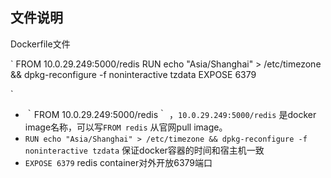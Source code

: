 
## 文件说明
Dockerfile文件

`
FROM 10.0.29.249:5000/redis
RUN echo "Asia/Shanghai" > /etc/timezone && dpkg-reconfigure -f noninteractive tzdata
EXPOSE 6379

`
- ｀FROM 10.0.29.249:5000/redis｀ ，`10.0.29.249:5000/redis` 是docker image名称，可以写`FROM redis` 从官网pull image。
- `RUN echo "Asia/Shanghai" > /etc/timezone && dpkg-reconfigure -f noninteractive tzdata` 保证docker容器的时间和宿主机一致
- `EXPOSE 6379` redis container对外开放6379端口

